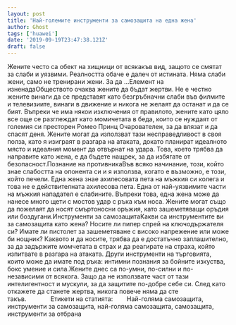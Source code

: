 ```yaml
---
layout: post
title: 'Най-големите инструменти за самозащита на една жена'
author: Ghost
tags: ['huawei']
date: '2019-09-19T23:47:38.121Z'
draft: false
---
```


Жените често са обект на хищници от всякакъв вид, защото се смятат за слаби и уязвими. Реалността обаче е далеч от истината. Няма слаби жени, само не тренирани жени. За да ...Елемент на изненадаОбществото очаква жените да бъдат жертви. Не е честно жените винаги да се представят като безгръбначни слаби във филмите и телевизиите, винаги в движение и никога не желаят да останат и да се бият. Въпреки че има някои изключения от правилото, жените като цяло все още се разглеждат като момичетата в беда, които се нуждаят от големия си престорен Ромео Принц Очарователен, за да влязат и да спасят деня. Жените могат да използват тази несправедливост в своя полза, като я изиграят в разгара на атаката, докато планират идеалното място и идеалния момент да отвърнат на удара. Това, което трябва да направите като жена, е да бъдете нащрек, за да избягате от безопасност.Познание на противникаВъв всяко начинание, този, който знае слабостта на опонента си и я използва, когато е възможно, е този, който печели. Една жена знае ахилесовата пета на мъжкия си колега и това не е действителната ахилесова пета. Една от най-уязвимите части на мъжкия нападател е слабините. Въпреки това, една жена може да нанесе много щети с мостов удар с ръка към носа. Жените могат също да пожелаят да носят смъртоносни оръжия, като зашеметяващи оръдия или боздугани.Инструменти за самозащитаКакви са инструментите ви за самозащита като жена? Носите ли пипер спрей на ключодържателя си? Имате ли пистолет за зашеметяване с високо напрежение или може би нощник? Каквото и да носите, трябва да е достатъчно заплашително, за да задържите момчетата в страх и да реагирате на страха, който изпитвате в разгара на атаката. Други инструменти на търговията, които може да имате под ръка: интимни познания за бойните изкуства, бокс умение и сила.Жените днес са по-умни, по-силни и по-независими от всякога. Защо да не използвате част от тази интелигентност и мускули, за да защитите по-добре себе си. След като откажете да станете жертва, никога повече няма да сте такъв.              Етикети на статията:        Най-голяма самозащита, инструменти за самозащита, най-голяма самозащита, самозащита, инструменти за отбрана
